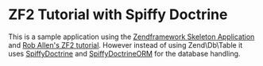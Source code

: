 ZF2 Tutorial with Spiffy Doctrine
=================================

This is a sample application using the [Zendframework Skeleton Application](https://github.com/zendframework/ZendSkeletonApplication) and [Rob Allen's ZF2 tutorial](http://akrabat.com/getting-started-with-zend-framework-2/). However instead of using Zend\Db\Table it uses [SpiffyDoctrine](https://github.com/SpiffyJr/SpiffyDoctrine) and [SpiffyDoctrineORM](https://github.com/SpiffyJr/SpiffyDoctrineORM) for the database handling.